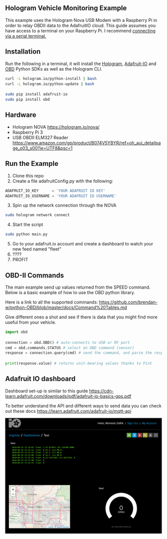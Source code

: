 ## Hologram Vehicle Monitoring Example

This example uses the Hologram Nova USB Modem with a Raspberry Pi in order to relay OBDII data to the AdafruitIO cloud. This guide assumes you have access to a terminal on your Raspberry Pi. I recommend [connecting via a serial terminal.](https://learn.adafruit.com/adafruits-raspberry-pi-lesson-5-using-a-console-cable/)

## Installation

Run the following in a terminal, it will install the [Hologram](https://hologram.io/docs/guide/nova/developer-tools/), [Adafruit-IO](https://github.com/adafruit/io-client-python) and [OBD](https://github.com/brendan-w/python-OBD) Python SDKs as well as the Hologram CLI.

```bash
curl -L hologram.io/python-install | bash
curl -L hologram.io/python-update | bash

sudo pip install adafruit-io
sudo pip install obd
```

## Hardware

- Hologram NOVA https://hologram.io/nova/
- Raspberry Pi 3
- USB OBDII ELM327 Reader https://www.amazon.com/gp/product/B074V5YBYR/ref=oh_aui_detailpage_o03_s00?ie=UTF8&psc=1

## Run the Example

1. Clone this repo
2. Create a file adafruitConfig.py with the following:

```python
ADAFRUIT_IO_KEY      = 'YOUR ADAFRUIT IO KEY'
ADAFRUIT_IO_USERNAME = 'YOUR ADAFRUIT IO USERNAME'
```

3. Spin up the network connection through the NOVA
```bash
sudo hologram network connect
```

4. Start the script
```bash
sudo python main.py
```

5. Go to your adafruit.io account and create a dashboard to watch your new feed named "fleet"
6. ????
7. PROFIT

## OBD-II Commands

The main example send up values returned from the SPEED command. Below is a basic example of how to use the OBD python library.

Here is a link to all the supported commands: https://github.com/brendan-w/python-OBD/blob/master/docs/Command%20Tables.md

Give different ones a shot and see if there is data that you might find more useful from your vehicle.

```python
import obd

connection = obd.OBD() # auto-connects to USB or RF port
cmd = obd.commands.STATUS # select an OBD command (sensor)
response = connection.query(cmd) # send the command, and parse the response

print(response.value) # returns unit-bearing values thanks to Pint
```

## Adafruit IO dashboard

Dashboard set-up is similar to this guide https://cdn-learn.adafruit.com/downloads/pdf/adafruit-io-basics-gps.pdf

To better understand the API and different ways to send data you can check out these docs https://learn.adafruit.com/adafruit-io/mqtt-api

![example_dashboard](https://github.com/HologramEducation/hologram-vehicle-monitor/blob/master/dashboard.png)
